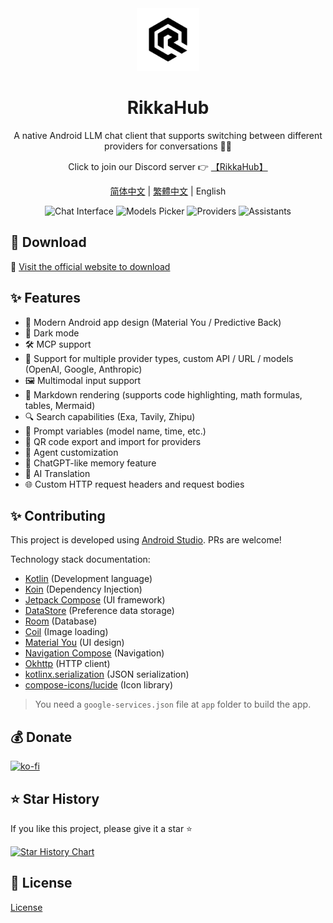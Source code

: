 <div align="center">
  <img src="docs/icon.png" alt="App Icon" width="100" />
  <h1>RikkaHub</h1>

A native Android LLM chat client that supports switching between different providers for conversations 🤖💬

Click to join our Discord server 👉 [【RikkaHub】](https://discord.gg/9weBqxe5c4)

[简体中文](README_ZH_CN.md) | [繁體中文](README_ZH_TW.md) | English
</div>

<div align="center">
  <img src="docs/img/chat.png" alt="Chat Interface" width="150" />
  <img src="docs/img/models.png" alt="Models Picker" width="150" />
  <img src="docs/img/providers.png" alt="Providers" width="150" />
  <img src="docs/img/assistants.png" alt="Assistants" width="150" />
</div>

## 🚀 Download

🔗 [Visit the official website to download](https://rikka-ai.com/)

## ✨ Features

- 🎨 Modern Android app design (Material You / Predictive Back)
- 🌙 Dark mode
- 🛠️ MCP support
- 🔄 Support for multiple provider types, custom API / URL / models (OpenAI, Google, Anthropic)
- 🖼️ Multimodal input support
- 📝 Markdown rendering (supports code highlighting, math formulas, tables, Mermaid)
- 🔍 Search capabilities (Exa, Tavily, Zhipu)
- 🧩 Prompt variables (model name, time, etc.)
- 🤳 QR code export and import for providers
- 🤖 Agent customization
- 🧠 ChatGPT-like memory feature
- 📝 AI Translation
- 🌐 Custom HTTP request headers and request bodies

## ✨ Contributing

This project is developed using [Android Studio](https://developer.android.com/studio). PRs are welcome!

Technology stack documentation:

- [Kotlin](https://kotlinlang.org/) (Development language)
- [Koin](https://insert-koin.io/) (Dependency Injection)
- [Jetpack Compose](https://developer.android.com/jetpack/compose) (UI framework)
- [DataStore](https://developer.android.com/topic/libraries/architecture/datastore) (Preference data storage)
- [Room](https://developer.android.com/training/data-storage/room) (Database)
- [Coil](https://coil-kt.github.io/coil/) (Image loading)
- [Material You](https://m3.material.io/) (UI design)
- [Navigation Compose](https://developer.android.com/develop/ui/compose/navigation) (Navigation)
- [Okhttp](https://square.github.io/okhttp/) (HTTP client)
- [kotlinx.serialization](https://github.com/Kotlin/kotlinx.serialization) (JSON serialization)
- [compose-icons/lucide](https://composeicons.com/icon-libraries/lucide) (Icon library)

> You need a `google-services.json` file at `app` folder to build the app.

## 💰 Donate

[![ko-fi](https://ko-fi.com/img/githubbutton_sm.svg)](https://ko-fi.com/X8X71DVU91)

## ⭐ Star History

If you like this project, please give it a star ⭐

[![Star History Chart](https://api.star-history.com/svg?repos=re-ovo/rikkahub&type=Date)](https://star-history.com/#re-ovo/rikkahub&Date)

## 📄 License

[License](LICENSE)
